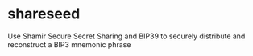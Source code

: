 # shareseed
Use Shamir Secure Secret Sharing and BIP39 to securely distribute and reconstruct a BIP3 mnemonic phrase
